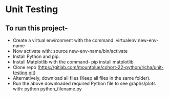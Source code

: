 # Unit Testing

## To run this project-
* Create a virtual environment with the command: virtualenv new-env-name
* Now activate with: source new-env-name/bin/activate
* Install Python and pip.
* Install Matplotlib with the command- pip install matplotlib
* Clone repo (https://gitlab.com/mountblue/cohort-22-python/richa/unit-testing.git)
* Alternatively, download all files (Keep all files in the same folder).
* Run the above downloaded required Python file to see graphs/plots with: python python_filename.py